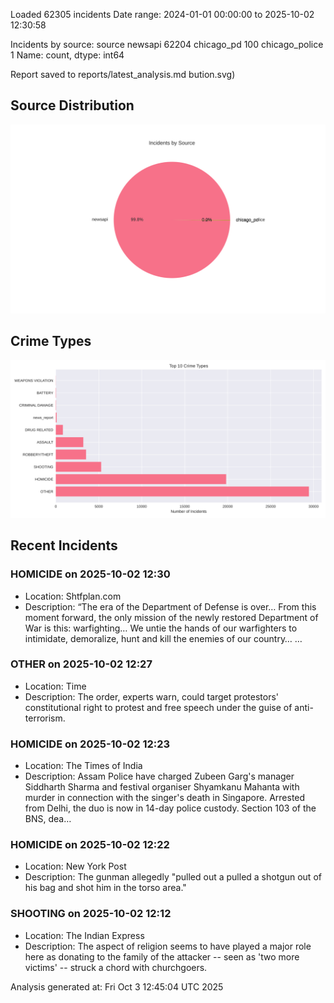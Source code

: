 
Loaded 62305 incidents
Date range: 2024-01-01 00:00:00 to 2025-10-02 12:30:58

Incidents by source:
source
newsapi           62204
chicago_pd          100
chicago_police        1
Name: count, dtype: int64

Report saved to reports/latest_analysis.md
bution.svg)

## Source Distribution
![Source Distribution](images/source_distribution.svg)

## Crime Types
![Crime Types](images/crime_types.svg)

## Recent Incidents

### HOMICIDE on 2025-10-02 12:30
- Location: Shtfplan.com
- Description: “The era of the Department of Defense is over… From this moment forward, the only mission of the newly restored Department of War is this: warfighting… We untie the hands of our warfighters to intimidate, demoralize, hunt and kill the enemies of our country… …


### OTHER on 2025-10-02 12:27
- Location: Time
- Description: The order, experts warn, could target protestors' constitutional right to protest and free speech under the guise of anti-terrorism.


### HOMICIDE on 2025-10-02 12:23
- Location: The Times of India
- Description: Assam Police have charged Zubeen Garg's manager Siddharth Sharma and festival organiser Shyamkanu Mahanta with murder in connection with the singer's death in Singapore. Arrested from Delhi, the duo is now in 14-day police custody. Section 103 of the BNS, dea…


### HOMICIDE on 2025-10-02 12:22
- Location: New York Post
- Description: The gunman allegedly "pulled out a pulled a shotgun out of his bag and shot him in the torso area."


### SHOOTING on 2025-10-02 12:12
- Location: The Indian Express
- Description: The aspect of religion seems to have played a major role here as donating to the family of the attacker -- seen as 'two more victims' -- struck a chord with churchgoers.

Analysis generated at: Fri Oct  3 12:45:04 UTC 2025
